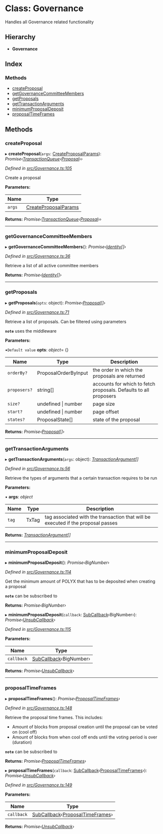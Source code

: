 # Class: Governance

Handles all Governance related functionality

## Hierarchy

* **Governance**

## Index

### Methods

* [createProposal](governance.md#createproposal)
* [getGovernanceCommitteeMembers](governance.md#getgovernancecommitteemembers)
* [getProposals](governance.md#getproposals)
* [getTransactionArguments](governance.md#gettransactionarguments)
* [minimumProposalDeposit](governance.md#minimumproposaldeposit)
* [proposalTimeFrames](governance.md#proposaltimeframes)

## Methods

###  createProposal

▸ **createProposal**(`args`: [CreateProposalParams](../interfaces/createproposalparams.md)): *Promise‹[TransactionQueue](transactionqueue.md)‹[Proposal](proposal.md)››*

*Defined in [src/Governance.ts:105](https://github.com/PolymathNetwork/polymesh-sdk/blob/1d4e6bb/src/Governance.ts#L105)*

Create a proposal

**Parameters:**

Name | Type |
------ | ------ |
`args` | [CreateProposalParams](../interfaces/createproposalparams.md) |

**Returns:** *Promise‹[TransactionQueue](transactionqueue.md)‹[Proposal](proposal.md)››*

___

###  getGovernanceCommitteeMembers

▸ **getGovernanceCommitteeMembers**(): *Promise‹[Identity](identity.md)[]›*

*Defined in [src/Governance.ts:36](https://github.com/PolymathNetwork/polymesh-sdk/blob/1d4e6bb/src/Governance.ts#L36)*

Retrieve a list of all active committee members

**Returns:** *Promise‹[Identity](identity.md)[]›*

___

###  getProposals

▸ **getProposals**(`opts`: object): *Promise‹[Proposal](proposal.md)[]›*

*Defined in [src/Governance.ts:71](https://github.com/PolymathNetwork/polymesh-sdk/blob/1d4e6bb/src/Governance.ts#L71)*

Retrieve a list of proposals. Can be filtered using parameters

**`note`** uses the middleware

**Parameters:**

▪`Default value`  **opts**: *object*= {}

Name | Type | Description |
------ | ------ | ------ |
`orderBy?` | ProposalOrderByInput | the order in which the proposals are returned |
`proposers?` | string[] | accounts for which to fetch proposals. Defaults to all proposers |
`size?` | undefined &#124; number | page size |
`start?` | undefined &#124; number | page offset  |
`states?` | ProposalState[] | state of the proposal |

**Returns:** *Promise‹[Proposal](proposal.md)[]›*

___

###  getTransactionArguments

▸ **getTransactionArguments**(`args`: object): *[TransactionArgument](../globals.md#transactionargument)[]*

*Defined in [src/Governance.ts:56](https://github.com/PolymathNetwork/polymesh-sdk/blob/1d4e6bb/src/Governance.ts#L56)*

Retrieve the types of arguments that a certain transaction requires to be run

**Parameters:**

▪ **args**: *object*

Name | Type | Description |
------ | ------ | ------ |
`tag` | TxTag | tag associated with the transaction that will be executed if the proposal passes  |

**Returns:** *[TransactionArgument](../globals.md#transactionargument)[]*

___

###  minimumProposalDeposit

▸ **minimumProposalDeposit**(): *Promise‹BigNumber›*

*Defined in [src/Governance.ts:114](https://github.com/PolymathNetwork/polymesh-sdk/blob/1d4e6bb/src/Governance.ts#L114)*

Get the minimum amount of POLYX that has to be deposited when creating a proposal

**`note`** can be subscribed to

**Returns:** *Promise‹BigNumber›*

▸ **minimumProposalDeposit**(`callback`: [SubCallback](../globals.md#subcallback)‹BigNumber›): *Promise‹[UnsubCallback](../globals.md#unsubcallback)›*

*Defined in [src/Governance.ts:115](https://github.com/PolymathNetwork/polymesh-sdk/blob/1d4e6bb/src/Governance.ts#L115)*

**Parameters:**

Name | Type |
------ | ------ |
`callback` | [SubCallback](../globals.md#subcallback)‹BigNumber› |

**Returns:** *Promise‹[UnsubCallback](../globals.md#unsubcallback)›*

___

###  proposalTimeFrames

▸ **proposalTimeFrames**(): *Promise‹[ProposalTimeFrames](../interfaces/proposaltimeframes.md)›*

*Defined in [src/Governance.ts:148](https://github.com/PolymathNetwork/polymesh-sdk/blob/1d4e6bb/src/Governance.ts#L148)*

Retrieve the proposal time frames. This includes:

- Amount of blocks from proposal creation until the proposal can be voted on (cool off)
- Amount of blocks from when cool off ends until the voting period is over (duration)

**`note`** can be subscribed to

**Returns:** *Promise‹[ProposalTimeFrames](../interfaces/proposaltimeframes.md)›*

▸ **proposalTimeFrames**(`callback`: [SubCallback](../globals.md#subcallback)‹[ProposalTimeFrames](../interfaces/proposaltimeframes.md)›): *Promise‹[UnsubCallback](../globals.md#unsubcallback)›*

*Defined in [src/Governance.ts:149](https://github.com/PolymathNetwork/polymesh-sdk/blob/1d4e6bb/src/Governance.ts#L149)*

**Parameters:**

Name | Type |
------ | ------ |
`callback` | [SubCallback](../globals.md#subcallback)‹[ProposalTimeFrames](../interfaces/proposaltimeframes.md)› |

**Returns:** *Promise‹[UnsubCallback](../globals.md#unsubcallback)›*
